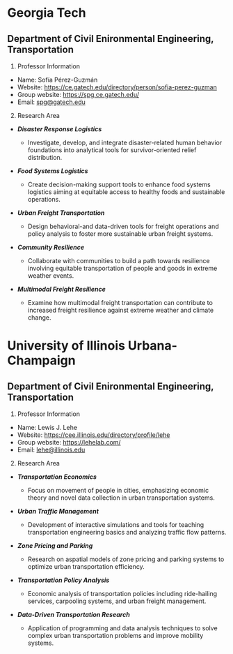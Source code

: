 # Georgia Tech
## Department of Civil Enironmental Engineering, Transportation

1. Professor Information

- Name: Sofía Pérez-Guzmán
- Website: https://ce.gatech.edu/directory/person/sofia-perez-guzman
- Group website: https://spg.ce.gatech.edu/
- Email: spg@gatech.edu

2. Research Area

- ***Disaster Response Logistics***
    - Investigate, develop, and integrate disaster-related human behavior foundations into analytical tools for survivor-oriented relief distribution.

- ***Food Systems Logistics***
    - Create decision-making support tools to enhance food systems logistics aiming at equitable access to healthy foods and sustainable operations.

- ***Urban Freight Transportation***
    - Design behavioral-and data-driven tools for freight operations and policy analysis to foster more sustainable urban freight systems.

- ***Community Resilience***
    - Collaborate with communities to build a path towards resilience involving equitable transportation of people and goods in extreme weather events.

- ***Multimodal Freight Resilience***
    - Examine how multimodal freight transportation can contribute to increased freight resilience against extreme weather and climate change.

# University of Illinois Urbana-Champaign
## Department of Civil Enironmental Engineering, Transportation

1. Professor Information

- Name: Lewis J. Lehe
- Website: https://cee.illinois.edu/directory/profile/lehe
- Group website: https://lehelab.com/
- Email: lehe@illinois.edu

2. Research Area

- ***Transportation Economics***
    - Focus on movement of people in cities, emphasizing economic theory and novel data collection in urban transportation systems.

- ***Urban Traffic Management***
    - Development of interactive simulations and tools for teaching transportation engineering basics and analyzing traffic flow patterns.

- ***Zone Pricing and Parking***
    - Research on aspatial models of zone pricing and parking systems to optimize urban transportation efficiency.

- ***Transportation Policy Analysis***
    - Economic analysis of transportation policies including ride-hailing services, carpooling systems, and urban freight management.

- ***Data-Driven Transportation Research***
    - Application of programming and data analysis techniques to solve complex urban transportation problems and improve mobility systems.
